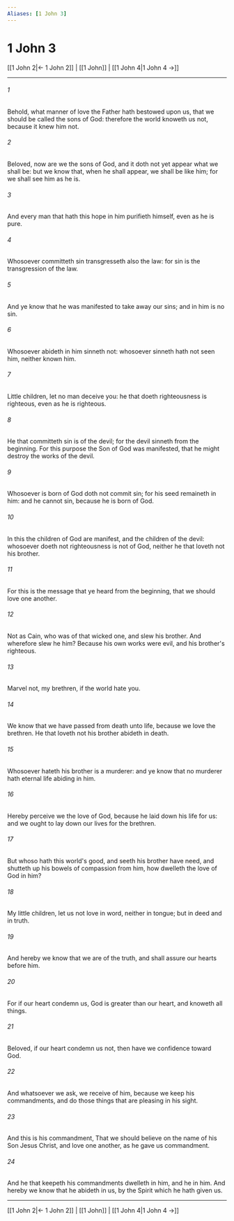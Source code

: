 ```yaml
---
Aliases: [1 John 3]
---
```

# 1 John 3

[[1 John 2|← 1 John 2]] | [[1 John]] | [[1 John 4|1 John 4 →]]
***



###### 1 
Behold, what manner of love the Father hath bestowed upon us, that we should be called the sons of God: therefore the world knoweth us not, because it knew him not. 

###### 2 
Beloved, now are we the sons of God, and it doth not yet appear what we shall be: but we know that, when he shall appear, we shall be like him; for we shall see him as he is. 

###### 3 
And every man that hath this hope in him purifieth himself, even as he is pure. 

###### 4 
Whosoever committeth sin transgresseth also the law: for sin is the transgression of the law. 

###### 5 
And ye know that he was manifested to take away our sins; and in him is no sin. 

###### 6 
Whosoever abideth in him sinneth not: whosoever sinneth hath not seen him, neither known him. 

###### 7 
Little children, let no man deceive you: he that doeth righteousness is righteous, even as he is righteous. 

###### 8 
He that committeth sin is of the devil; for the devil sinneth from the beginning. For this purpose the Son of God was manifested, that he might destroy the works of the devil. 

###### 9 
Whosoever is born of God doth not commit sin; for his seed remaineth in him: and he cannot sin, because he is born of God. 

###### 10 
In this the children of God are manifest, and the children of the devil: whosoever doeth not righteousness is not of God, neither he that loveth not his brother. 

###### 11 
For this is the message that ye heard from the beginning, that we should love one another. 

###### 12 
Not as Cain, who was of that wicked one, and slew his brother. And wherefore slew he him? Because his own works were evil, and his brother's righteous. 

###### 13 
Marvel not, my brethren, if the world hate you. 

###### 14 
We know that we have passed from death unto life, because we love the brethren. He that loveth not his brother abideth in death. 

###### 15 
Whosoever hateth his brother is a murderer: and ye know that no murderer hath eternal life abiding in him. 

###### 16 
Hereby perceive we the love of God, because he laid down his life for us: and we ought to lay down our lives for the brethren. 

###### 17 
But whoso hath this world's good, and seeth his brother have need, and shutteth up his bowels of compassion from him, how dwelleth the love of God in him? 

###### 18 
My little children, let us not love in word, neither in tongue; but in deed and in truth. 

###### 19 
And hereby we know that we are of the truth, and shall assure our hearts before him. 

###### 20 
For if our heart condemn us, God is greater than our heart, and knoweth all things. 

###### 21 
Beloved, if our heart condemn us not, then have we confidence toward God. 

###### 22 
And whatsoever we ask, we receive of him, because we keep his commandments, and do those things that are pleasing in his sight. 

###### 23 
And this is his commandment, That we should believe on the name of his Son Jesus Christ, and love one another, as he gave us commandment. 

###### 24 
And he that keepeth his commandments dwelleth in him, and he in him. And hereby we know that he abideth in us, by the Spirit which he hath given us.

***
[[1 John 2|← 1 John 2]] | [[1 John]] | [[1 John 4|1 John 4 →]]
